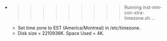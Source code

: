 * >>>>>>>>> Running inst-min-con-xtra-timezone.sh ...
  * Set time zone to EST (America/Montreal) in /etc/timezone.
  * Disk size = 2210936K. Space Used = 4K.
